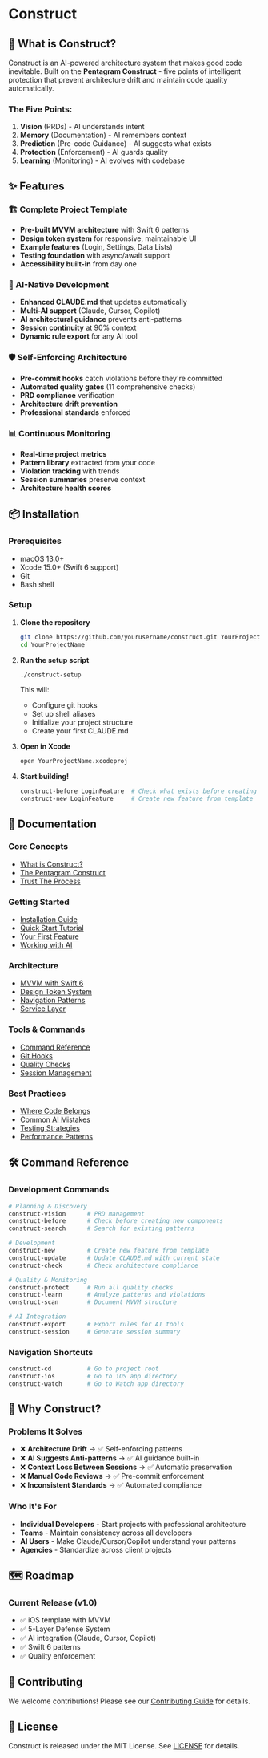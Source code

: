 # Construct

## 🌟 What is Construct?

Construct is an AI-powered architecture system that makes good code inevitable. Built on the **Pentagram Construct** - five points of intelligent protection that prevent architecture drift and maintain code quality automatically.

### The Five Points:

1. **Vision** (PRDs) - AI understands intent
2. **Memory** (Documentation) - AI remembers context  
3. **Prediction** (Pre-code Guidance) - AI suggests what exists
4. **Protection** (Enforcement) - AI guards quality
5. **Learning** (Monitoring) - AI evolves with codebase

## ✨ Features

### 🏗️ Complete Project Template
- **Pre-built MVVM architecture** with Swift 6 patterns
- **Design token system** for responsive, maintainable UI
- **Example features** (Login, Settings, Data Lists)
- **Testing foundation** with async/await support
- **Accessibility built-in** from day one

### 🤖 AI-Native Development
- **Enhanced CLAUDE.md** that updates automatically
- **Multi-AI support** (Claude, Cursor, Copilot)
- **AI architectural guidance** prevents anti-patterns
- **Session continuity** at 90% context
- **Dynamic rule export** for any AI tool

### 🛡️ Self-Enforcing Architecture
- **Pre-commit hooks** catch violations before they're committed
- **Automated quality gates** (11 comprehensive checks)
- **PRD compliance** verification
- **Architecture drift prevention**
- **Professional standards** enforced

### 📊 Continuous Monitoring
- **Real-time project metrics**
- **Pattern library** extracted from your code
- **Violation tracking** with trends
- **Session summaries** preserve context
- **Architecture health scores**

## 📦 Installation

### Prerequisites
- macOS 13.0+
- Xcode 15.0+ (Swift 6 support)
- Git
- Bash shell

### Setup

1. **Clone the repository**
   ```bash
   git clone https://github.com/yourusername/construct.git YourProjectName
   cd YourProjectName
   ```

2. **Run the setup script**
   ```bash
   ./construct-setup
   ```
   
   This will:
   - Configure git hooks
   - Set up shell aliases
   - Initialize your project structure
   - Create your first CLAUDE.md

3. **Open in Xcode**
   ```bash
   open YourProjectName.xcodeproj
   ```

4. **Start building!**
   ```bash
   construct-before LoginFeature  # Check what exists before creating
   construct-new LoginFeature     # Create new feature from template
   ```

## 📖 Documentation

### Core Concepts
- [What is Construct?](docs/concepts/what-is-construct.md)
- [The Pentagram Construct](docs/concepts/pentagram-construct.md)
- [Trust The Process](docs/concepts/trust-the-process.md)

### Getting Started
- [Installation Guide](docs/guides/installation.md)
- [Quick Start Tutorial](docs/guides/quick-start.md)
- [Your First Feature](docs/guides/first-feature.md)
- [Working with AI](docs/guides/ai-integration.md)

### Architecture
- [MVVM with Swift 6](docs/architecture/mvvm-swift6.md)
- [Design Token System](docs/architecture/design-tokens.md)
- [Navigation Patterns](docs/architecture/navigation.md)
- [Service Layer](docs/architecture/services.md)

### Tools & Commands
- [Command Reference](docs/tools/commands.md)
- [Git Hooks](docs/tools/git-hooks.md)
- [Quality Checks](docs/tools/quality-checks.md)
- [Session Management](docs/tools/session-management.md)

### Best Practices
- [Where Code Belongs](docs/practices/code-organization.md)
- [Common AI Mistakes](docs/practices/ai-mistakes.md)
- [Testing Strategies](docs/practices/testing.md)
- [Performance Patterns](docs/practices/performance.md)

## 🛠️ Command Reference

### Development Commands
```bash
# Planning & Discovery
construct-vision      # PRD management
construct-before      # Check before creating new components
construct-search      # Search for existing patterns

# Development
construct-new         # Create new feature from template
construct-update      # Update CLAUDE.md with current state
construct-check       # Check architecture compliance

# Quality & Monitoring
construct-protect     # Run all quality checks
construct-learn       # Analyze patterns and violations
construct-scan        # Document MVVM structure

# AI Integration
construct-export      # Export rules for AI tools
construct-session     # Generate session summary
```

### Navigation Shortcuts
```bash
construct-cd          # Go to project root
construct-ios         # Go to iOS app directory
construct-watch       # Go to Watch app directory
```

## 🎯 Why Construct?

### Problems It Solves
- ❌ **Architecture Drift** → ✅ Self-enforcing patterns
- ❌ **AI Suggests Anti-patterns** → ✅ AI guidance built-in
- ❌ **Context Loss Between Sessions** → ✅ Automatic preservation
- ❌ **Manual Code Reviews** → ✅ Pre-commit enforcement
- ❌ **Inconsistent Standards** → ✅ Automated compliance

### Who It's For
- **Individual Developers** - Start projects with professional architecture
- **Teams** - Maintain consistency across all developers
- **AI Users** - Make Claude/Cursor/Copilot understand your patterns
- **Agencies** - Standardize across client projects

## 🗺️ Roadmap

### Current Release (v1.0)
- ✅ iOS template with MVVM
- ✅ 5-Layer Defense System
- ✅ AI integration (Claude, Cursor, Copilot)
- ✅ Swift 6 patterns
- ✅ Quality enforcement

## 🤝 Contributing

We welcome contributions! Please see our [Contributing Guide](CONTRIBUTING.md) for details.

## 📄 License

Construct is released under the MIT License. See [LICENSE](LICENSE) for details.
